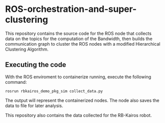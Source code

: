 # ROS-orchestration-and-super-clustering
This repository contains the source code for the ROS node that collects data on the topics for the computation of the Bandwidth, then builds the communication graph to cluster the ROS nodes with a modified Hierarchical Clustering Algorithm.

## Executing the code
With the ROS enviroment to containerize running, execute the following command:

```
rosrun rbkairos_demo_pkg_sim collect_data.py
```

The output will represent the containerized nodes. The node also saves the data to file for later analysis.

This repository also contains the data collected for the RB-Kairos robot.
